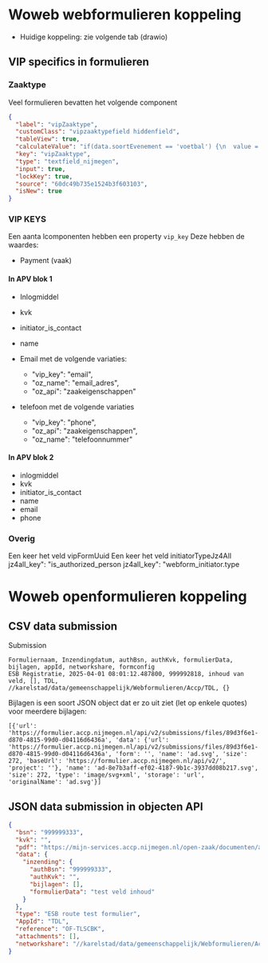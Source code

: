 # Woweb webformulieren koppeling

- Huidige koppeling: zie volgende tab (drawio)

## VIP specifics in formulieren

### Zaaktype
Veel formulieren bevatten het volgende component
```json
{
  "label": "vipZaaktype",
  "customClass": "vipzaaktypefield hiddenfield",
  "tableView": true,
  "calculateValue": "if(data.soortEvenement == 'voetbal') {\n  value = 'fc669b32-7f54-49e7-a452-9b6340bd1524';\n}else if(data.regelsBootfeest == 'nee' || data.regelsEvenement == 'nee' || data.regelsOpenbareRuimte == 'nee') {\n  value = '8fbd51c8-6cf8-4fad-863e-900ace122dc3';\n} else {\n  value = '707d70e2-5a4c-4e8d-9930-0562ade8cf80';\n}",
  "key": "vipZaaktype",
  "type": "textfield_nijmegen",
  "input": true,
  "lockKey": true,
  "source": "60dc49b735e1524b3f603103",
  "isNew": true
}
```

### VIP KEYS
Een aanta lcomponenten hebben een property `vip_key`
Deze hebben de waardes:
- Payment (vaak)

#### In APV blok 1
- Inlogmiddel
- kvk
- initiator_is_contact
- name

- Email met de volgende variaties:
  - "vip_key": "email",
  - "oz_name": "email_adres",
  - "oz_api": "zaakeigenschappen"

- telefoon met de volgende variaties
  - "vip_key": "phone",
  - "oz_api": "zaakeigenschappen",
  - "oz_name": "telefoonnummer"

#### In APV blok 2
- inlogmiddel
- kvk
- initiator_is_contact
- name
- email
- phone

### Overig
Een keer het veld vipFormUuid
Een keer het veld initiatorTypeJz4All
jz4all_key": "is_authorized_person
jz4all_key": "webform_initiator.type




# Woweb openformulieren koppeling


## CSV data submission
Submission
```csv
Formuliernaam, Inzendingdatum, authBsn, authKvk, formulierData, bijlagen, appId, networkshare, formconfig
ESB Registratie, 2025-04-01 08:01:12.487800, 999992818, inhoud van veld, [], TDL, //karelstad/data/gemeenschappelijk/Webformulieren/Accp/TDL, {}
```

Bijlagen is een soort JSON object dat er zo uit ziet (let op enkele quotes) voor meerdere bijlagen:
```
[{'url': 'https://formulier.accp.nijmegen.nl/api/v2/submissions/files/89d3f6e1-d870-4815-99d0-d04116d6436a', 'data': {'url': 'https://formulier.accp.nijmegen.nl/api/v2/submissions/files/89d3f6e1-d870-4815-99d0-d04116d6436a', 'form': '', 'name': 'ad.svg', 'size': 272, 'baseUrl': 'https://formulier.accp.nijmegen.nl/api/v2/', 'project': ''}, 'name': 'ad-8e7b3aff-ef02-4187-9b1c-3937dd08b217.svg', 'size': 272, 'type': 'image/svg+xml', 'storage': 'url', 'originalName': 'ad.svg'}]
```

## JSON data submission in objecten API
```json
{
  "bsn": "999999333",
  "kvk": "",
  "pdf": "https://mijn-services.accp.nijmegen.nl/open-zaak/documenten/api/v1/enkelvoudiginformatieobjecten/a00f581a-0aa3-4f34-b983-70ecc36f5476",
  "data": {
    "inzending": {
      "authBsn": "999999333",
      "authKvk": "",
      "bijlagen": [],
      "formulierData": "test veld inhoud"
    }
  },
  "type": "ESB route test formulier",
  "AppId": "TDL",
  "reference": "OF-TLSCBK",
  "attachments": [],
  "networkshare": "//karelstad/data/gemeenschappelijk/Webformulieren/Accp/TDL"
}
```